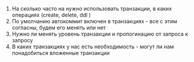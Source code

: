 1. На сколько часто на нужно использовать транзакции, в каких операциях (create, delete, ddl )
2. По умолчанию автокоммит включен в транзакциях - все с этим согласны, будем его менять или нет
3. Нужно ли менять уровень транзакции и пропогинацию  от запроса к запросу
4. В каких транзакциях у нас есть необходимость - могут ли нам понадобиться вложенные транзакции 